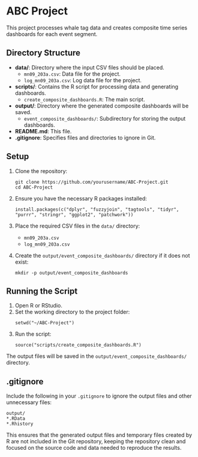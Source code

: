 # ABC Project

This project processes whale tag data and creates composite time series dashboards for each event segment.

## Directory Structure

- **data/**: Directory where the input CSV files should be placed.
  - `mn09_203a.csv`: Data file for the project.
  - `log_mn09_203a.csv`: Log data file for the project.
- **scripts/**: Contains the R script for processing data and generating dashboards.
  - `create_composite_dashboards.R`: The main script.
- **output/**: Directory where the generated composite dashboards will be saved.
  - `event_composite_dashboards/`: Subdirectory for storing the output dashboards.
- **README.md**: This file.
- **.gitignore**: Specifies files and directories to ignore in Git.

## Setup

1. Clone the repository:
    ```{bash}
    git clone https://github.com/yourusername/ABC-Project.git
    cd ABC-Project
    ```

2. Ensure you have the necessary R packages installed:
    ```{r}
    install.packages(c("dplyr", "fuzzyjoin", "tagtools", "tidyr", "purrr", "stringr", "ggplot2", "patchwork"))
    ```

3. Place the required CSV files in the `data/` directory:
    - `mn09_203a.csv`
    - `log_mn09_203a.csv`

4. Create the `output/event_composite_dashboards/` directory if it does not exist:
    ```{bash}
    mkdir -p output/event_composite_dashboards
    ```

## Running the Script

1. Open R or RStudio.
2. Set the working directory to the project folder:
    ```{r}
    setwd("~/ABC-Project")
    ```
3. Run the script:
    ```{r}
    source("scripts/create_composite_dashboards.R")
    ```

The output files will be saved in the `output/event_composite_dashboards/` directory.

## .gitignore

Include the following in your `.gitignore` to ignore the output files and other unnecessary files:
```
output/
*.RData
*.Rhistory
```
This ensures that the generated output files and temporary files created by R are not included in the Git repository, keeping the repository clean and focused on the source code and data needed to reproduce the results.

